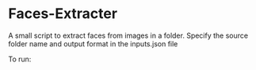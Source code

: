 # Faces-Extracter

A small script to extract faces from images in a folder.
Specify the source folder name and output format in the inputs.json file

To run:
```python3 extract.py
```
